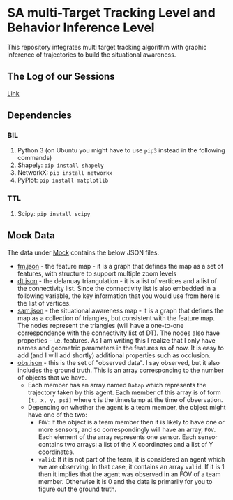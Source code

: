# SA multi-Target Tracking Level and Behavior Inference Level

This repository integrates multi target tracking algorithm with graphic inference of trajectories to build the situational awareness.

## The Log of our Sessions

[Link](wiki/SessionsLogs.md)

## Dependencies

### BIL

1. Python 3 (on Ubuntu you might have to use `pip3` instead in the following commands)
2. Shapely: `pip install shapely`
3. NetworkX: `pip install networkx`
4. PyPlot: `pip install matplotlib`

### TTL

1. Scipy: `pip install scipy`

## Mock Data

The data under [Mock](data/Mock/) contains the below JSON files.

* [fm.json](data/Mock/MovingSensor-0/fm.json) - the feature map - it is a graph that defines the map as a set of features, with structure to support multiple zoom levels
* [dt.json](data/Mock/MovingSensor-0/dt.json) - the delanuay triangulation - it is a list of vertices and a list of the connectivity list. Since the connectivity list is also embedded in a following variable, the key information that you would use from here is the list of vertices.
* [sam.json](data/Mock/MovingSensor-0/sam.json) - the situational awareness map - it is a graph that defines the map as a collection of triangles, but consistent with the feature map. The nodes represent the triangles (will have a one-to-one correspondence with the connectivity list of DT). The nodes also have properties - i.e. features. As I am writing this I realize that I only have names and geometric parameters in the features as of now. It is easy to add (and I will add shortly) additional properties such as occlusion.
* [obs.json](data/Mock/MovingSensor-0/obs.json) - this is the set of "observed data". I say observed, but it also includes the ground truth. This is an array corresponding to the number of objects that we have.
	* Each member has an array named `Datap` which represents the trajectory taken by this agent. Each member of this array is of form `[t, x, y, psi]` where `t` is the timestamp at the time of observation.
	* Depending on whether the agent is a team member, the object might have one of the two:
		* `FOV`: If the object is a team member then it is likely to have one or more sensors, and so correspondingly will have an array, `FOV`. Each element of the array represents one sensor. Each sensor contains two arrays: a list of the X coordinates and a list of Y coordinates.
		* `valid`: If it is not part of the team, it is considered an agent which we are observing. In that case, it contains an array `valid`. If it is 1 then it implies that the agent was observed in an FOV of a team member. Otherwise it is 0 and the data is primarily for you to figure out the ground truth.
